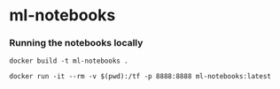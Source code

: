 # ml-notebooks

### Running the notebooks locally

```
docker build -t ml-notebooks .

docker run -it --rm -v $(pwd):/tf -p 8888:8888 ml-notebooks:latest
```
